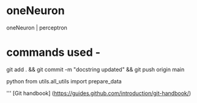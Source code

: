 # oneNeuron
oneNeuron | perceptron

# commands used -
 

 git add . && git commit -m "docstring updated" && git push origin main

python
from utils.all_utils import prepare_data

'''
[Git handbook] (https://guides.github.com/introduction/git-handbook/)